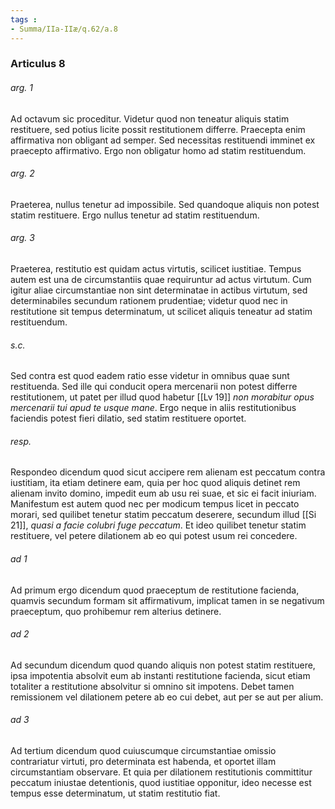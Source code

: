 ```yaml
---
tags : 
- Summa/IIa-IIæ/q.62/a.8
---
```


### Articulus 8

###### arg. 1
Ad octavum sic proceditur. Videtur quod non teneatur aliquis statim restituere, sed potius licite possit restitutionem differre. Praecepta enim affirmativa non obligant ad semper. Sed necessitas restituendi imminet ex praecepto affirmativo. Ergo non obligatur homo ad statim restituendum.

###### arg. 2
Praeterea, nullus tenetur ad impossibile. Sed quandoque aliquis non potest statim restituere. Ergo nullus tenetur ad statim restituendum.

###### arg. 3
Praeterea, restitutio est quidam actus virtutis, scilicet iustitiae. Tempus autem est una de circumstantiis quae requiruntur ad actus virtutum. Cum igitur aliae circumstantiae non sint determinatae in actibus virtutum, sed determinabiles secundum rationem prudentiae; videtur quod nec in restitutione sit tempus determinatum, ut scilicet aliquis teneatur ad statim restituendum.

###### s.c.
Sed contra est quod eadem ratio esse videtur in omnibus quae sunt restituenda. Sed ille qui conducit opera mercenarii non potest differre restitutionem, ut patet per illud quod habetur [[Lv 19]] *non morabitur opus mercenarii tui apud te usque mane*. Ergo neque in aliis restitutionibus faciendis potest fieri dilatio, sed statim restituere oportet.

###### resp.
Respondeo dicendum quod sicut accipere rem alienam est peccatum contra iustitiam, ita etiam detinere eam, quia per hoc quod aliquis detinet rem alienam invito domino, impedit eum ab usu rei suae, et sic ei facit iniuriam. Manifestum est autem quod nec per modicum tempus licet in peccato morari, sed quilibet tenetur statim peccatum deserere, secundum illud [[Si 21]], *quasi a facie colubri fuge peccatum*. Et ideo quilibet tenetur statim restituere, vel petere dilationem ab eo qui potest usum rei concedere.

###### ad 1
Ad primum ergo dicendum quod praeceptum de restitutione facienda, quamvis secundum formam sit affirmativum, implicat tamen in se negativum praeceptum, quo prohibemur rem alterius detinere.

###### ad 2
Ad secundum dicendum quod quando aliquis non potest statim restituere, ipsa impotentia absolvit eum ab instanti restitutione facienda, sicut etiam totaliter a restitutione absolvitur si omnino sit impotens. Debet tamen remissionem vel dilationem petere ab eo cui debet, aut per se aut per alium.

###### ad 3
Ad tertium dicendum quod cuiuscumque circumstantiae omissio contrariatur virtuti, pro determinata est habenda, et oportet illam circumstantiam observare. Et quia per dilationem restitutionis committitur peccatum iniustae detentionis, quod iustitiae opponitur, ideo necesse est tempus esse determinatum, ut statim restitutio fiat.

